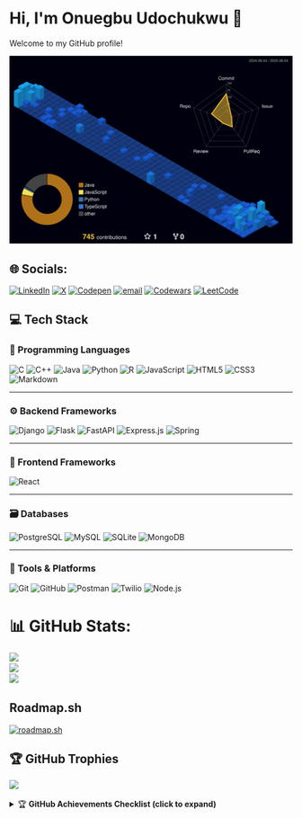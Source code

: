 <!--## Hi there 👋

<!--
**OnuegbuUdochukwu/OnuegbuUdochukwu** is a ✨ _special_ ✨ repository because its `README.md` (this file) appears on your GitHub profile.

Here are some ideas to get you started:

- 🔭 I’m currently working on ...
- 🌱 I’m currently learning ...
- 👯 I’m looking to collaborate on ...
- 🤔 I’m looking for help with ...
- 💬 Ask me about ...
- 📫 How to reach me: ...
- 😄 Pronouns: ...
- ⚡ Fun fact: ...
-->
# Hi, I'm Onuegbu Udochukwu 👋

Welcome to my GitHub profile!
<!--
Here is my 3D GitHub contribution calendar:

![3D Green Animated Calendar](https://github.com/OnuegbuUdochukwu/OnuegbuUdochukwu/raw/main/profile-3d-contrib/profile-green-animate.svg)

![3D Season Animated Calendar](https://github.com/OnuegbuUdochukwu/OnuegbuUdochukwu/raw/main/profile-3d-contrib/profile-season-animate.svg)
-->
![3D Night View](https://github.com/OnuegbuUdochukwu/OnuegbuUdochukwu/raw/main/profile-3d-contrib/profile-night-view.svg)


## 🌐 Socials:
[![LinkedIn](https://img.shields.io/badge/LinkedIn-%230077B5.svg?logo=linkedin&logoColor=white)](https://linkedin.com/in/www.linkedin.com/in/udochukwu-onuegbu-672096277) [![X](https://img.shields.io/badge/X-black.svg?logo=X&logoColor=white)](https://x.com/https://x.com/zzaBeast) [![Codepen](https://img.shields.io/badge/Codepen-000000?logo=codepen&logoColor=white)](https://codepen.io/https://codepen.io/Udochukwu-Onuegbu-the-selector) [![email](https://img.shields.io/badge/Email-D14836?logo=gmail&logoColor=white)](mailto:onuegbuudochukwu6@gmail.com) [![Codewars](https://img.shields.io/badge/Codewars-272727.svg?logo=codewars&logoColor=white)](https://www.codewars.com/users/OnuegbuUdochukwu) [![LeetCode](https://img.shields.io/badge/LeetCode-FFA116.svg?logo=leetcode&logoColor=black)](https://leetcode.com/u/OnuegbuUdochukwu/)
<!--
# 💻 Tech Stack:
![C](https://img.shields.io/badge/c-%2300599C.svg?style=for-the-badge&logo=c&logoColor=white) ![C++](https://img.shields.io/badge/c++-%2300599C.svg?style=for-the-badge&logo=c%2B%2B&logoColor=white) ![CSS3](https://img.shields.io/badge/css3-%231572B6.svg?style=for-the-badge&logo=css3&logoColor=white) ![HTML5](https://img.shields.io/badge/html5-%23E34F26.svg?style=for-the-badge&logo=html5&logoColor=white) ![Java](https://img.shields.io/badge/java-%23ED8B00.svg?style=for-the-badge&logo=openjdk&logoColor=white) ![JavaScript](https://img.shields.io/badge/javascript-%23323330.svg?style=for-the-badge&logo=javascript&logoColor=%23F7DF1E) ![Markdown](https://img.shields.io/badge/markdown-%23000000.svg?style=for-the-badge&logo=markdown&logoColor=white) ![Python](https://img.shields.io/badge/python-3670A0?style=for-the-badge&logo=python&logoColor=ffdd54) ![R](https://img.shields.io/badge/r-%23276DC3.svg?style=for-the-badge&logo=r&logoColor=white) ![Django](https://img.shields.io/badge/django-%23092E20.svg?style=for-the-badge&logo=django&logoColor=white) ![Express.js](https://img.shields.io/badge/express.js-%23404d59.svg?style=for-the-badge&logo=express&logoColor=%2361DAFB) ![Flask](https://img.shields.io/badge/flask-%23000.svg?style=for-the-badge&logo=flask&logoColor=white) ![FastAPI](https://img.shields.io/badge/FastAPI-005571?style=for-the-badge&logo=fastapi) ![NodeJS](https://img.shields.io/badge/node.js-6DA55F?style=for-the-badge&logo=node.js&logoColor=white) ![React](https://img.shields.io/badge/react-%2320232a.svg?style=for-the-badge&logo=react&logoColor=%2361DAFB) ![Spring](https://img.shields.io/badge/spring-%236DB33F.svg?style=for-the-badge&logo=spring&logoColor=white) ![Postgres](https://img.shields.io/badge/postgres-%23316192.svg?style=for-the-badge&logo=postgresql&logoColor=white) ![SQLite](https://img.shields.io/badge/sqlite-%2307405e.svg?style=for-the-badge&logo=sqlite&logoColor=white) ![MySQL](https://img.shields.io/badge/mysql-4479A1.svg?style=for-the-badge&logo=mysql&logoColor=white) ![MongoDB](https://img.shields.io/badge/MongoDB-%234ea94b.svg?style=for-the-badge&logo=mongodb&logoColor=white) ![Git](https://img.shields.io/badge/git-%23F05033.svg?style=for-the-badge&logo=git&logoColor=white) ![GitHub](https://img.shields.io/badge/github-%23121011.svg?style=for-the-badge&logo=github&logoColor=white) ![Postman](https://img.shields.io/badge/Postman-FF6C37?style=for-the-badge&logo=postman&logoColor=white) ![Twilio](https://img.shields.io/badge/Twilio-F22F46?style=for-the-badge&logo=Twilio&logoColor=white)
-->
## 💻 Tech Stack

### 🧠 Programming Languages
![C](https://img.shields.io/badge/c-%2300599C.svg?style=for-the-badge&logo=c&logoColor=white)
![C++](https://img.shields.io/badge/c++-%2300599C.svg?style=for-the-badge&logo=c%2B%2B&logoColor=white)
![Java](https://img.shields.io/badge/java-%23ED8B00.svg?style=for-the-badge&logo=openjdk&logoColor=white)
![Python](https://img.shields.io/badge/python-3670A0?style=for-the-badge&logo=python&logoColor=ffdd54)
![R](https://img.shields.io/badge/r-%23276DC3.svg?style=for-the-badge&logo=r&logoColor=white)
![JavaScript](https://img.shields.io/badge/javascript-%23323330.svg?style=for-the-badge&logo=javascript&logoColor=%23F7DF1E)
![HTML5](https://img.shields.io/badge/html5-%23E34F26.svg?style=for-the-badge&logo=html5&logoColor=white)
![CSS3](https://img.shields.io/badge/css3-%231572B6.svg?style=for-the-badge&logo=css3&logoColor=white)
![Markdown](https://img.shields.io/badge/markdown-%23000000.svg?style=for-the-badge&logo=markdown&logoColor=white)

---

### ⚙️ Backend Frameworks
![Django](https://img.shields.io/badge/django-%23092E20.svg?style=for-the-badge&logo=django&logoColor=white)
![Flask](https://img.shields.io/badge/flask-%23000.svg?style=for-the-badge&logo=flask&logoColor=white)
![FastAPI](https://img.shields.io/badge/FastAPI-005571?style=for-the-badge&logo=fastapi)
![Express.js](https://img.shields.io/badge/express.js-%23404d59.svg?style=for-the-badge&logo=express&logoColor=%2361DAFB)
![Spring](https://img.shields.io/badge/spring-%236DB33F.svg?style=for-the-badge&logo=spring&logoColor=white)

---

### 🎨 Frontend Frameworks
![React](https://img.shields.io/badge/react-%2320232a.svg?style=for-the-badge&logo=react&logoColor=%2361DAFB)

---

### 🗃️ Databases
![PostgreSQL](https://img.shields.io/badge/postgres-%23316192.svg?style=for-the-badge&logo=postgresql&logoColor=white)
![MySQL](https://img.shields.io/badge/mysql-4479A1.svg?style=for-the-badge&logo=mysql&logoColor=white)
![SQLite](https://img.shields.io/badge/sqlite-%2307405e.svg?style=for-the-badge&logo=sqlite&logoColor=white)
![MongoDB](https://img.shields.io/badge/MongoDB-%234ea94b.svg?style=for-the-badge&logo=mongodb&logoColor=white)

---

### 🔧 Tools & Platforms
![Git](https://img.shields.io/badge/git-%23F05033.svg?style=for-the-badge&logo=git&logoColor=white)
![GitHub](https://img.shields.io/badge/github-%23121011.svg?style=for-the-badge&logo=github&logoColor=white)
![Postman](https://img.shields.io/badge/Postman-FF6C37?style=for-the-badge&logo=postman&logoColor=white)
![Twilio](https://img.shields.io/badge/Twilio-F22F46?style=for-the-badge&logo=Twilio&logoColor=white)
![Node.js](https://img.shields.io/badge/node.js-6DA55F?style=for-the-badge&logo=node.js&logoColor=white)

# 📊 GitHub Stats:
![](https://github-readme-stats.vercel.app/api?username=OnuegbuUdochukwu&theme=blue_navy&hide_border=false&include_all_commits=true&count_private=false)<br/>
![](https://nirzak-streak-stats.vercel.app/?user=OnuegbuUdochukwu&theme=blue_navy&hide_border=false)<br/>
![](https://github-readme-stats.vercel.app/api/top-langs/?username=OnuegbuUdochukwu&theme=blue_navy&hide_border=false&include_all_commits=true&count_private=false&layout=compact)

## Roadmap.sh
[![roadmap.sh](https://roadmap.sh/card/tall/66b56bb20f660dfe9f634dba?variant=dark&roadmaps=java%2Cbackend%2Cspring-boot)](https://roadmap.sh)


## 🏆 GitHub Trophies
![](https://github-profile-trophy.vercel.app/?username=OnuegbuUdochukwu&theme=blue_navy&no-frame=false&no-bg=true&margin-w=4)

<details>
<summary>🏆 <strong>GitHub Achievements Checklist (click to expand)</strong></summary>

- [ ] 🧊 **Arctic Code Vault Contributor** – Contributed to the 2020 Arctic archive  
- [X] 💥 **YOLO** – Merged your own pull request without review  
- [X] 🦈 **Pull Shark** – Got a pull request merged  
- [ ] 👯‍♂️ **Pair Extraordinaire** – Co-authored a commit with someone  
- [ ] 🧠 **Galaxy Brain** – Got 2+ reactions on a comment/discussion  
- [ ] ⚡ **Quickdraw** – Opened a PR within 5 minutes of creating a repo  
- [ ] ⭐ **Starstruck** – Repo starred by someone  
- [ ] ❤️ **Public Sponsor** – Sponsored a dev publicly  
- [ ] 🔮 **Open Sourcerer** – Merged PRs in public projects you don’t own  
- [ ] 🚀 **Pull Blaster** – Merged several PRs quickly  
- [ ] 🧙 **Code Whisperer** – Left helpful review comments  
- [ ] 🌟 **GitHub Star** – Awarded GitHub Star  
- [ ] 🐙 **Mona’s Friend** – Hidden Easter egg

</details>
<!-- 
### 🔝 Top Contributed Repo
![](https://github-contributor-stats.vercel.app/api?username=OnuegbuUdochukwu&limit=5&theme=dark&combine_all_yearly_contributions=true)

---
[![](https://visitcount.itsvg.in/api?id=OnuegbuUdochukwu&icon=0&color=1)](https://visitcount.itsvg.in)

<!-- Proudly created with GPRM ( https://gprm.itsvg.in ) -->
